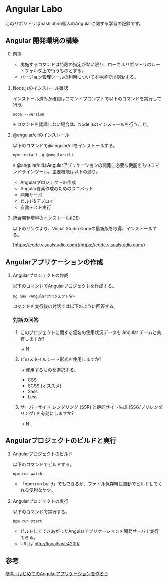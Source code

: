 # Angular Labo

このリポジトリはhashiohiro個人のAngularに関する学習の記録です。

## Angular 開発環境の構築

0. 前提

    - 実施するコマンドは特段の指定がない限り、ローカルリポジトリのルートフォルダ上で行うものとする。
    - バージョン管理ツールの利用について本手順では割愛する。

1. Node.jsのインストール確認

    インストール済みか確認はコマンドプロンプトで以下のコマンドを実行して行う。

    `node --version`

    ※ コマンドを認識しない場合は、Node.jsのインストールを行うこと。

2. @angular/cliのインストール

    以下のコマンドで@angular/cliをインストールする。

    `npm install -g @angular/cli`

    ※ @angular/cliはAngularアプリケーションの開発に必要な機能をもつコマンドラインツール。主要機能は以下の通り。
    
    - Angularプロジェクトの作成
    - Angular要素作成のためのスニペット
    - 開発サーバ
    - ビルド&デプロイ
    - 自動テスト実行

3. 統合開発環境のインストール(IDE)

    以下のリンクより、Visual Studio Codeの最新版を取得、インストールする。

    [https://code.visualstudio.com/](https://code.visualstudio.com/)

## Angularアプリケーションの作成

1. Angularプロジェクトの作成

    以下のコマンドでAngularプロジェクトを作成する。

    `ng new <Angularプロジェクト名>`

    コマンドを実行後の対話では以下のように回答する。

    ### 対話の回答

    1. このプロジェクトに関する仮名の使用状況データを Angular チームと共有しますか?

        → N

    2. どのスタイルシート形式を使用しますか?

        → 使用するものを選択する。

        - CSS
        - SCSS (オススメ)
        - Sass
        - Less

    3. サーバーサイド レンダリング (SSR) と静的サイト生成 (SSG/プリレンダリング) を有効にしますか?

        → N

## Angularプロジェクトのビルドと実行

1. Angularプロジェクトのビルド

    以下のコマンドでビルドする。

    `npm run watch`

    - 「npm run build」でもできるが、ファイル保存時に自動でビルドしてくれる便利なヤツ。

2. Angularプロジェクトの実行

    以下のコマンドで実行する。

    `npm run start`

    - ビルドしてできあがったAngularアプリケーションを開発サーバで実行できる。
    - URLは [http://localhost:4200/](http://localhost:4200/)

## 参考
[参考 : はじめてのAngularアプリケーションを作ろう](https://angular.jp/tutorial/first-app)